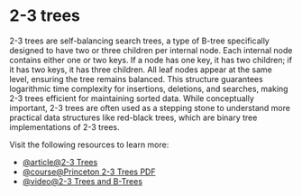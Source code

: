 # 2-3 trees

2-3 trees are self-balancing search trees, a type of B-tree specifically designed to have two or three children per internal node. Each internal node contains either one or two keys. If a node has one key, it has two children; if it has two keys, it has three children. All leaf nodes appear at the same level, ensuring the tree remains balanced. This structure guarantees logarithmic time complexity for insertions, deletions, and searches, making 2-3 trees efficient for maintaining sorted data. While conceptually important, 2-3 trees are often used as a stepping stone to understand more practical data structures like red-black trees, which are binary tree implementations of 2-3 trees.

Visit the following resources to learn more:

- [@article@2-3 Trees](https://cathyatseneca.gitbooks.io/data-structures-and-algorithms/content/2-3_trees/)
- [@course@Princeton 2-3 Trees PDF](https://www.cs.princeton.edu/~dpw/courses/cos326-12/ass/2-3-trees.pdf)
- [@video@2-3 Trees and B-Trees](https://www.youtube.com/watch?v=TOb1tuEZ2X4)